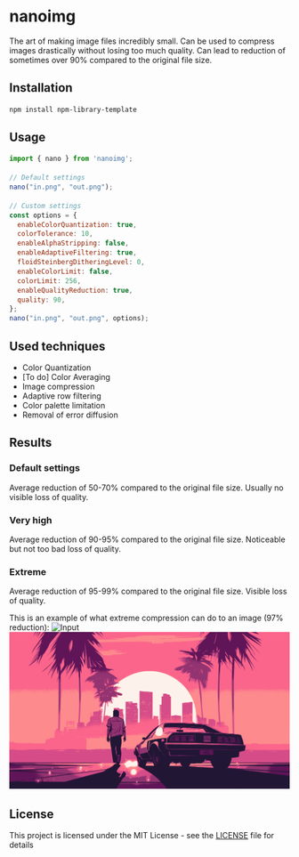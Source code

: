 # nanoimg
The art of making image files incredibly small.
Can be used to compress images drastically without losing too much quality. Can lead to reduction of sometimes over 90% compared to the original file size.

## Installation
```bash
npm install npm-library-template
```

## Usage
```javascript
import { nano } from 'nanoimg';

// Default settings
nano("in.png", "out.png");

// Custom settings
const options = {
  enableColorQuantization: true,
  colorTolerance: 10,
  enableAlphaStripping: false,
  enableAdaptiveFiltering: true,
  floidSteinbergDitheringLevel: 0,
  enableColorLimit: false,
  colorLimit: 256,
  enableQualityReduction: true,
  quality: 90,
};
nano("in.png", "out.png", options);
```

## Used techniques
 - Color Quantization
 - [To do] Color Averaging
 - Image compression
 - Adaptive row filtering
 - Color palette limitation
 - Removal of error diffusion

## Results

### Default settings
Average reduction of 50-70% compared to the original file size.
Usually no visible loss of quality.

### Very high
Average reduction of 90-95% compared to the original file size.
Noticeable but not too bad loss of quality.

### Extreme
Average reduction of 95-99% compared to the original file size.
Visible loss of quality.

This is an example of what extreme compression can do to an image (97% reduction):
![Input](examples/in.png)
![Output](examples/out.png)

## License
This project is licensed under the MIT License - see the [LICENSE](LICENSE) file for details